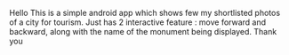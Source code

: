 Hello 
This is a simple android app which shows few my shortlisted photos of a city for tourism.
Just has 2 interactive feature : move forward and backward, along with the name of the monument being displayed.
Thank you
